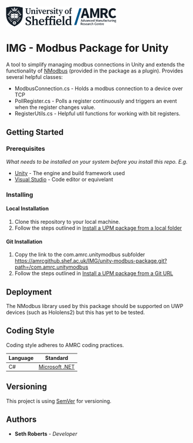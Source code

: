 <a href="https://www.amrc.co.uk/"><img src="docs/amrc-logo.jpg" alt="AMRC Logo" width="300"/></a>

# IMG - Modbus Package for Unity

A tool to simplify managing modbus connections in Unity and extends the functionality of [NModbus](https://github.com/NModbus/NModbus) (provided in the package as a plugin). Provides several helpful classes:

- ModbusConnection.cs - Holds a modbus connection to a device over TCP
- PollRegister.cs - Polls a register continuously and triggers an event when the register changes value.
- RegisterUtils.cs - Helpful util functions for working with bit registers.

## Getting Started

### Prerequisites

_What needs to be installed on your system before you install this repo. E.g._

- [Unity](https://unity3d.com/) - The engine and build framework used
- [Visual Studio](https://visualstudio.microsoft.com/) - Code editor or equivelant

### Installing

#### Local Installation

1. Clone this repository to your local machine.
2. Follow the steps outlined in [Install a UPM package from a local folder](https://docs.unity3d.com/Manual/upm-ui-local.html)

#### Git Installation

1. Copy the link to the com.amrc.unitymodbus subfolder https://amrcgithub.shef.ac.uk/IMG/unity-modbus-package.git?path=/com.amrc.unitymodbus
2. Follow the steps outlined in [Install a UPM package from a Git URL](https://docs.unity3d.com/Manual/upm-ui-giturl.html)

## Deployment

The NModbus library used by this package should be supported on UWP devices (such as Hololens2) but this has yet to be tested.

## Coding Style

Coding style adheres to AMRC coding practices.

| Language | Standard                                                                              |
| -------- | ------------------------------------------------------------------------------------- |
| C#       | [Microsoft .NET](https://docs.microsoft.com/en-us/dotnet/standard/design-guidelines/) |

## Versioning

This project is using [SemVer](http://semver.org/) for versioning.

## Authors

- **Seth Roberts** - _Developer_

